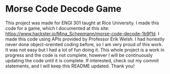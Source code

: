 # Morse Code Decode Game

This project was made for ENGI 301 taught at Rice University. I made this code for a game, which I documented at this site: https://www.hackster.io/Mina_Schepmann/morse-code-decode-1b9f1d. 
I made this code using APIs provided by Professor Erik Welsh. I had honestly never done object-oreinted coding before, so I am very proud of this work. It was not easy but I had a lot of fun doing it. This whole project is a work in progress and the code is not complete, however I will be continuously updating the code until it is complete. If interested, check out my commit statements, and I will keep this README updated.
Thank you!
